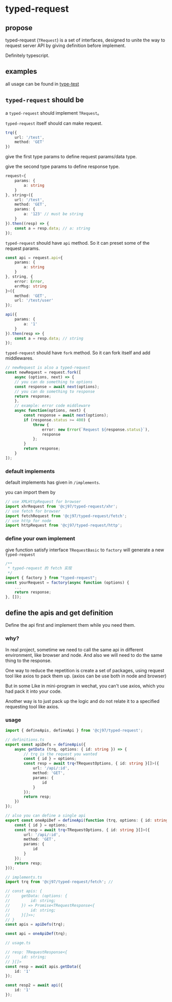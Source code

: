 # typed-request

## propose

typed-request (`TRequest`) is a set of interfaces, designed to unite the way to request server API by giving definition before implement.

Definitely typescript.

## examples

all usage can be found in [type-test](./src/type-test.ts)

## `typed-request` should be

a `typed-request` should implement `TRequest`。

`typed-request` itself should can make request.

```typescript
trq({
    url: '/test',
    method: 'GET'
})
```

give the first type params to define request params/data type.

give the second type params to define response type.

```typescript
request<{
    params: {
        a: string
    }
}, string>({
    url: '/test',
    method: 'GET',
    params: {
        a: '123' // must be string
    }
}).then((resp) => {
    const a = resp.data; // a: string
});
```

`typed-request` should have `api` method. So it can preset some of the request params.

```typescript
const api = request.api<{
    params: {
        a: string
    }
}, string, {
    error: Error,
    errMsg: string
}>({
    method: 'GET',
    url: '/test/user'
});

api({
    params: {
        a: '1'
    }
}).then(resp => {
    const a = resp.data; // string
});
```

`typed-request` should have `fork` method. So it can fork itself and add middlewares.

```typescript
// newRequest is also a typed-request
const newRequest = request.fork([
    async (options, next) => {
    // you can do something to options
    const response = await next(options);
    // you can do something to response
    return response;
    },
    // example: error code middleware
    async function(options, next) {
        const response = await next(options);
        if (response.status >= 400) {
            throw {
                error: new Error(`Request ${response.status}`),
                response
            };
        }
        return response;
    }
]);
```

### default implements

default implements has given in `/implements`.

you can import them by

```typescript
// use XMLHttpRequest for browser
import xhrRequest from '@cj97/typed-request/xhr';
// use fetch for browser
import fetchRequest from '@cj97/typed-request/fetch';
// use http for node
import httpRequest from '@cj97/typed-request/http';
```

### define your own implement

give function satisfy interface `TRequestBasic` to `factory` will generate a new `typed-request`

```typescript
/**
 * typed-request 的 fetch 实现
 */
import { factory } from "typed-request";
const yourRequest = factory(async function (options) {
    ...
    return response;
}, []);
```

## define the apis and get definition

Define the api first and implement them while you need them.

### why?

In real project, sometime we need to call the same api in different environment, like browser and node. And also we will need to do the same thing to the response.

One way to reduce the repetition is create a set of packages, using request tool like axios to pack them up. (axios can be use both in node and browser)

But in some Like in mini-program in wechat, you can't use axios, which you had pack it into your code.

Another way is to just pack up the logic and do not relate it to a specified requesting tool like axios.

### usage

```typescript
import { defineApis, defineApi } from '@cj97/typed-request';

// definitions.ts
export const apiDefs = defineApis({
    async getData (trq, options: { id: string }) => {
        // trq is the request you wanted
        const { id } = options;
        const resp = await trq<TRequestOptions, { id: string }[]>({
            url: '/api/:id',
            method: 'GET',
            params: {
                id
            }
        });
        return resp;
    })
});

// also you can define a single api
export const oneApiDef = defineApi(function (trq, options: { id: string }) {
    const { id } = options;
    const resp = await trq<TRequestOptions, { id: string }[]>({
        url: '/api/:id',
        method: 'GET',
        params: {
            id
        }
    });
    return resp;
}));
```

```typescript
// implements.ts
import trq from '@cj97/typed-request/fetch'; //

// const apis: {
//     getData: (options: {
//         id: string;
//     }) => Promise<TRequestResponse<{
//         id: string;
//     }[]>>;
// }
const apis = apiDefs(trq);

const api = oneApiDef(trq);

// usage.ts

// resp: TRequestResponse<{
//     id: string;
// }[]>
const resp = await apis.getData({
    id: '1'
});

const resp2 = await api({
    id: '1'
});
```
